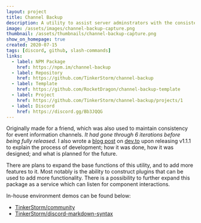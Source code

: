 ```yaml
---
layout: project
title: Channel Backup
description: A utility to assist server adminstrators with the consistency of their information channels.
image: /assets/images/channel-backup-capture.png
thumbnail: /assets/thumbnails/channel-backup-capture.png
show_on_homepage: true
created: 2020-07-15
tags: [discord, github, slash-commands]
links:
  - label: NPM Package
    href: https://npm.im/channel-backup
  - label: Repository
    href: https://github.com/TinkerStorm/channel-backup
  - label: Template
    href: https://github.com/RocketDragon/channel-backup-template
  - label: Project
    href: https://github.com/TinkerStorm/channel-backup/projects/1
  - label: Discord
    href: https://discord.gg/Bb3JQQG
---
```


Originally made for a friend, which was also used to maintain consistency for event information channels. *It had gone through 6 iterations before being fully released.* I also wrote a [blog post](https://dev.to/junior/keeping-discord-channels-up-to-date-fgn) on [dev.to](https://dev.to) upon releasing v1.1.1 to explain the process of development; how it was done, how it was designed; and what is planned for the future.

There are plans to expand the base functions of this utility, and to add more features to it. Most notably is the ability to construct plugins that can be used to add more functionality. There is a possibility to further expand this package as a service which can listen for component interactions.

In-house environment demos can be found below:
- [TinkerStorm/community](https://github.com/TinkerStorm/community)
- [TinkerStorm/discord-markdown-syntax](https://github.com/TinkerStorm/discord-markdown-syntax)